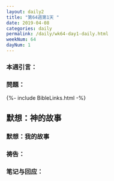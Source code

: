 ```yaml
---
layout: daily2
title: "第64週第1天 "
date: 2019-04-08
categories: daily
permalink: /daily/wk64-day1-daily.html
weekNum: 64
dayNum: 1
---
```


### 本週引言：

### 問題：
 
{%- include BibleLinks.html -%}

## 默想：神的故事

### 默想：我的故事

### 祷告：

### 笔记与回应：
